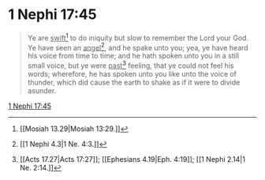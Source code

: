 # 1 Nephi 17:45

> Ye are <u>swift</u>[^a] to do iniquity but slow to remember the Lord your God. Ye have seen an <u>angel</u>[^b], and he spake unto you; yea, ye have heard his voice from time to time; and he hath spoken unto you in a still small voice, but ye were <u>past</u>[^c] feeling, that ye could not feel his words; wherefore, he has spoken unto you like unto the voice of thunder, which did cause the earth to shake as if it were to divide asunder.

[1 Nephi 17:45](https://www.churchofjesuschrist.org/study/scriptures/bofm/1-ne/17?lang=eng&id=p45#p45)


[^a]: [[Mosiah 13.29|Mosiah 13:29.]]
[^b]: [[1 Nephi 4.3|1 Ne. 4:3.]]
[^c]: [[Acts 17.27|Acts 17:27]]; [[Ephesians 4.19|Eph. 4:19]]; [[1 Nephi 2.14|1 Ne. 2:14.]]
